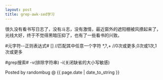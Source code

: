 ```yaml
---
layout: post 
title: grep-awk-sed学习 
---
```


很久没有看书写日志了，没有斗志，没有激情，最近窗外的遮阳棚被风撩起来了，光线大好，终于不觉得黑暗压抑了，也有了一些看书的兴致。


#元字符--正则表达式#
	[]		//匹配其中任意一个字符
	*,?,+		//0次或更多,0次或1次,1次或更多

#grep搜索#
	-v(排除字符串)
	-i(关闭缺省的大小写敏感)

Posted by randombug @ {{ page.date | date_to_string }}
